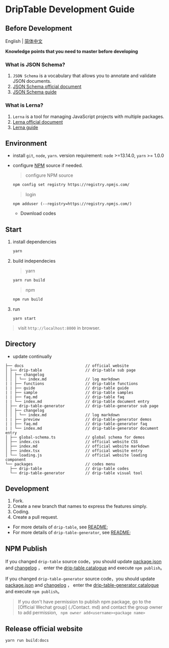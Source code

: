 # DripTable Development Guide

## Before Development

English | [简体中文](./DEVELOP.zh-CN.md)

**Knowledge points that you need to master before developing**

### What is JSON Schema?

1. `JSON Schema` is a vocabulary that allows you to annotate and validate JSON documents.
2. [JSON Schema official document](http://json-schema.org/)
3. [JSON Schema guide](https://www.jianshu.com/p/1711f2f24dcf?utm_campaign=hugo)

### What is Lerna?

1. `Lerna` is a tool for managing JavaScript projects with multiple packages.
2. [Lerna official document](https://lerna.js.org/)
3. [Lerna guide](https://www.jianshu.com/p/09fd41cdbbc4)

## Environment

- install `git`, `node`, `yarn`. version requirement: `node` >=13.14.0, `yarn` >= 1.0.0
- configure [NPM](https://registry.npmjs.com/) source if needed.

  > configure NPM source

  ```sh
  npm config set registry https://registry.npmjs.com/
  ```

  > login

  ```shell
  npm adduser (--registry=https://registry.npmjs.com/)
  ```

  - Download codes

## Start

1. install dependencies

   ```sh
   yarn
   ```

2. build independecies

   > yarn

   ```sh
   yarn run build
   ```

   > npm

   ```sh
   npm run build
   ```

3. run

   ```
   yarn start
   ```

> visit `http://localhost:8000` in browser.

## Directory

- update continually

```
├── docs                           // official website
│ ├── drip-table                   // drip-table sub page
│ │ ├── changelog
│ │ │ └── index.md                 // log markdown
| | ├── functions                  // drip-table functions
| | ├── guide                      // drip-table guide
| | ├── sample                     // drip-table samples
| | ├── faq.md                     // drip-table faq
| | └── index.md                   // drip-table document entry
│ ├── drip-table-generator         // drip-table-generator sub page
│ │ ├── changelog
│ │ │ └── index.md                 // log markdown
| | ├── preview                    // drip-table-generator demos
| | ├── faq.md                     // drip-table-generator faq
| | └── index.md                   // drip-table-generator document entry
│ ├── global-schema.ts             // global schema for demos
│ ├── index.css                    // official website CSS
│ ├── index.md                     // official website markdown
│ ├── index.tsx                    // official website entry
│ └── loading.js                   // official website loading component
└── packages                       // codes menu
  ├── drip-table                   // drip-table codes
  └── drip-table-generator         // drip-table visual tool
```

## Development

1. Fork.
2. Create a new branch that names to express the features simply.
3. Coding.
4. Create a pull request.

- For more details of `drip-table`, see [README](./packages/drip-table/README.md);
- For more details of `drip-table-generator`, see [README](./packages/drip-table-generator/README.md);

## NPM Publish

If you changed `drip-table` source code，you should update [package.json](packages/drip-table/package.json) and  [changelog](docs/drip-table/changelog.md) ， enter the [ drip-table catalogue](packages/drip-table) and execute `npm publish`。

If you changed `drip-table-generator` source code，you should update [package.json](packages/drip-table-generator/package.json) and  [changelog](docs/drip-table-generator/changelog.md) ， enter the [ drip-table-generator catalogue](packages/drip-table-generator) and execute `npm publish`。

> If you don't have permission to publish npm package, go to the [Official Wechat group] (./Contact. md) and contact the group owner to add permission, ` npm owner add<username><package name>`

## Release official website

```
yarn run build:docs
```
